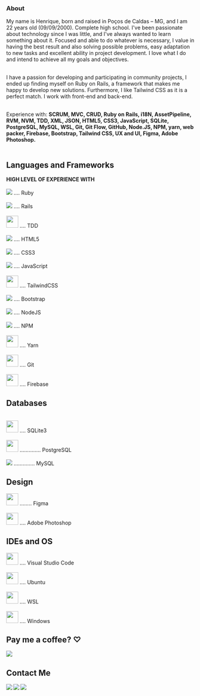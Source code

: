 <h3>About</h3>

My name is Henrique, born and raised in Poços de Caldas – MG, and I am 22 years old (09/09/2000). Complete high school. I've been passionate about technology since I was little, and I've always wanted to learn something about it. Focused and able to do whatever is necessary, I value in having the best result and also solving possible problems, easy adaptation to new tasks and excellent ability in project development. I love what I do and intend to achieve all my goals and objectives.<br><br>

I have a passion for developing and participating in community projects, I ended up finding myself on Ruby on Rails, a framework that makes me happy to develop new solutions. Furthermore, I like Tailwind CSS as it is a perfect match. I work with front-end and back-end.<br><br>
 
Experience with: <strong>SCRUM, MVC, CRUD, Ruby on Rails, i18N, AssetPipeline, RVM, NVM, TDD, XML, JSON, HTML5, CSS3, JavaScript, SQLite, PostgreSQL, MySQL, WSL, Git, Git Flow, GitHub, Node.JS, NPM, yarn, web packer, Firebase, Bootstrap, Tailwind CSS, UX and UI, Figma, Adobe Photoshop.</strong><br><br>

## Languages and Frameworks
<p>
  <strong>HIGH LEVEL OF EXPERIENCE WITH</strong>
  <br>
  <br>
  <img src="https://cdn.icon-icons.com/icons2/2415/PNG/32/ruby_plain_logo_icon_146361.png"/>
  .... Ruby
  <br>
  <br>
  <img src="https://cdn.icon-icons.com/icons2/2415/PNG/32/rails_plain_wordmark_logo_icon_146377.png"/>
  .... Rails
  <br>
  <br>
  <img height="32" src="https://deviniciative.files.wordpress.com/2019/06/tdd-diagram_02.png"/>
  .... TDD
  <br>
  <br>
  <img src="https://cdn.icon-icons.com/icons2/2107/PNG/32/file_type_html_icon_130541.png"/>
  .... HTML5
  <br>
  <br>
  <img src="https://cdn.icon-icons.com/icons2/2107/PNG/32/file_type_css_icon_130661.png"/>
  .... CSS3
  <br>
  <br>
  <img src="https://cdn.icon-icons.com/icons2/2108/PNG/32/javascript_icon_130900.png"/>
  .... JavaScript
  <br>
  <br>
  <img height="32" src="https://bourhaouta.gallerycdn.vsassets.io/extensions/bourhaouta/tailwindshades/0.0.5/1592520164095/Microsoft.VisualStudio.Services.Icons.Default"/>
  .... TailwindCSS
  <br>
  <br>
  <img src="https://cdn.icon-icons.com/icons2/2415/PNG/32/bootstrap_plain_logo_icon_146619.png"/>
  .... Bootstrap
  <br>
  <br>
  <img src="https://cdn.icon-icons.com/icons2/2107/PNG/32/file_type_node_icon_130301.png"/>
  .... NodeJS
  <br>
  <br>
  <img src="https://cdn.icon-icons.com/icons2/2415/PNG/32/npm_original_wordmark_logo_icon_146402.png"/>
  .... NPM
  <br>
  <br>
  <img height="32" src="https://cdn.icon-icons.com/icons2/2415/PNG/512/yarn_original_logo_icon_146287.png"/>
  .... Yarn
  <br>
  <br>
  <img height="32" src="https://upload.wikimedia.org/wikipedia/commons/thumb/3/3f/Git_icon.svg/640px-Git_icon.svg.png"/>
  .... Git
  <br>
  <br>
  <img height="32" src="https://upload.wikimedia.org/wikipedia/commons/4/46/Touchicon-180.png"/>
  .... Firebase
</p>

## Databases
<p>
  <br>
  <img height="32" src="https://upload.wikimedia.org/wikipedia/commons/3/38/SQLite370.svg"/>
  .... SQLite3
  <br>
  <br>
  <img height="32" src="https://upload.wikimedia.org/wikipedia/commons/thumb/2/29/Postgresql_elephant.svg/640px-Postgresql_elephant.svg.png"/>
  .............. PostgreSQL
  <br>
  <br>
  <img src="https://cdn.icon-icons.com/icons2/2107/PNG/32/file_type_mysql_icon_130379.png"/>
  .............. MySQL
</p>

## Design
<p>
  <img height="32" src="https://upload.wikimedia.org/wikipedia/commons/thumb/3/33/Figma-logo.svg/400px-Figma-logo.svg.png"/>
  ........ Figma
  <br>
  <br>
  <img height="32" src="https://upload.wikimedia.org/wikipedia/commons/thumb/a/af/Adobe_Photoshop_CC_icon.svg/512px-Adobe_Photoshop_CC_icon.svg.png"/>
  .... Adobe Photoshop
</p>

## IDEs and OS
<p>
  <img height="32" src="https://upload.wikimedia.org/wikipedia/commons/thumb/9/9a/Visual_Studio_Code_1.35_icon.svg/512px-Visual_Studio_Code_1.35_icon.svg.png"/>
  .... Visual Studio Code
  <br>
  <br>
  <img height="32" src="https://upload.wikimedia.org/wikipedia/commons/thumb/a/ab/Logo-ubuntu_cof-orange-hex.svg/640px-Logo-ubuntu_cof-orange-hex.svg.png"/>
  .... Ubuntu
  <br>
  <br>
  <img height="32" src="https://www.pc-tips.info/wp-content/uploads/2021/11/Windows-Subsystem-for-Linux-WSL-installeren-in-Windows-11.png"/>
  .... WSL
  <br>
  <br>
  <img height="32" src="https://cdn.icon-icons.com/icons2/836/PNG/64/Windows_Phone_icon-icons.com_66782.png"/>
  .... Windows
</p>

## Pay me a coffee? ♡
[<img align="left" src="https://img.shields.io/badge/sponsor-30363D?style=for-the-badge&logo=GitHub-Sponsors&logoColor=#white"/>][donate]<br>

## Contact Me
[<img align="left" src="https://img.shields.io/badge/WhatsApp-25D366?style=for-the-badge&logo=whatsapp&logoColor=white"/>][whatsapp]
[<img align="left" src="https://img.shields.io/badge/Gmail-D14836?style=for-the-badge&logo=gmail&logoColor=white"/>][gmail]
[<img align="left" src="https://img.shields.io/badge/LinkedIn-0077B5?style=for-the-badge&logo=linkedin&logoColor=white"/>][linkedIn]

[donate]:https://nubank.com.br/pagar/1kvjqh/pZII7Fvb9u
[gmail]:https://mail.google.com/mail/u/0/#search/Contact+me+on+my+email%3A+rickkque%40gmail.com
[whatsapp]:http://api.whatsapp.com/send?phone=5535992260481
[linkedIn]:https://www.linkedin.com/in/rickkque
